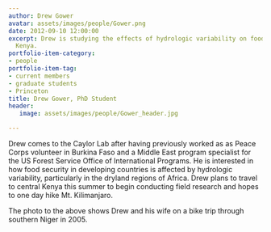 ```yaml
---
author: Drew Gower
avatar: assets/images/people/Gower.png
date: 2012-09-10 12:00:00
excerpt: Drew is studying the effects of hydrologic variability on food security in
  Kenya.
portfolio-item-category:
- people
portfolio-item-tag:
- current members
- graduate students
- Princeton
title: Drew Gower, PhD Student
header:
   image: assets/images/people/Gower_header.jpg

---
```


 

Drew comes to the Caylor Lab after having previously worked as as Peace Corps volunteer in Burkina Faso and a Middle East program specialist for the US Forest Service Office of International Programs. He is interested in how food security in developing countries is affected by hydrologic variability, particularly in the dryland regions of Africa. Drew plans to travel to central Kenya this summer to begin conducting field research and hopes to one day hike Mt. Kilimanjaro.

The photo to the above shows Drew and his wife on a bike trip through southern Niger in 2005.
